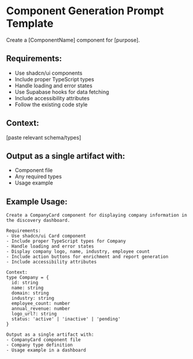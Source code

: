 # Component Generation Prompt Template

Create a [ComponentName] component for [purpose].

## Requirements:
- Use shadcn/ui components
- Include proper TypeScript types
- Handle loading and error states
- Use Supabase hooks for data fetching
- Include accessibility attributes
- Follow the existing code style

## Context:
[paste relevant schema/types]

## Output as a single artifact with:
- Component file
- Any required types
- Usage example

## Example Usage:
```
Create a CompanyCard component for displaying company information in the discovery dashboard.

Requirements:
- Use shadcn/ui Card component
- Include proper TypeScript types for Company
- Handle loading and error states
- Display company logo, name, industry, employee count
- Include action buttons for enrichment and report generation
- Include accessibility attributes

Context:
type Company = {
  id: string
  name: string
  domain: string
  industry: string
  employee_count: number
  annual_revenue: number
  logo_url?: string
  status: 'active' | 'inactive' | 'pending'
}

Output as a single artifact with:
- CompanyCard component file
- Company type definition
- Usage example in a dashboard
```